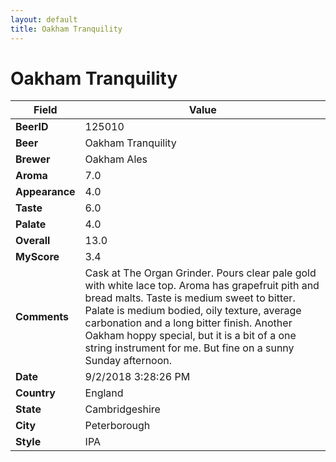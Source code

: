 ```yaml
---
layout: default
title: Oakham Tranquility
---
```


# Oakham Tranquility

| Field         | Value     |
|---------------|-----------|
| **BeerID** | 125010 |
| **Beer** | Oakham Tranquility |
| **Brewer** | Oakham Ales |
| **Aroma** | 7.0 |
| **Appearance** | 4.0 |
| **Taste** | 6.0 |
| **Palate** | 4.0 |
| **Overall** | 13.0 |
| **MyScore** | 3.4 |
| **Comments** | Cask at The Organ Grinder. Pours clear pale gold with white lace top. Aroma has grapefruit pith and bread malts. Taste is medium sweet to bitter. Palate is medium bodied, oily texture, average carbonation and a long bitter finish. Another Oakham hoppy special, but it is a bit of a one string instrument for me. But fine on a sunny Sunday afternoon. |
| **Date** | 9/2/2018 3:28:26 PM |
| **Country** | England |
| **State** | Cambridgeshire |
| **City** | Peterborough |
| **Style** | IPA |
